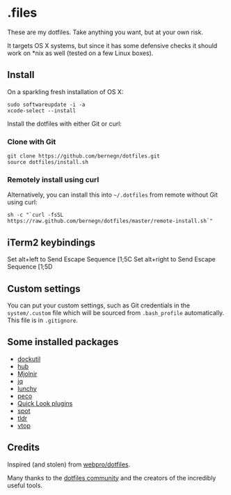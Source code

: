 # .files

These are my dotfiles. Take anything you want, but at your own risk.

It targets OS X systems, but since it has some defensive checks it should work on *nix as well (tested on a few Linux boxes).

## Install

On a sparkling fresh installation of OS X:

    sudo softwareupdate -i -a
    xcode-select --install

Install the dotfiles with either Git or curl:

### Clone with Git

    git clone https://github.com/bernegn/dotfiles.git
    source dotfiles/install.sh

### Remotely install using curl

Alternatively, you can install this into `~/.dotfiles` from remote without Git using curl:

    sh -c "`curl -fsSL https://raw.github.com/bernegn/dotfiles/master/remote-install.sh`"

## iTerm2 keybindings

Set alt+left to Send Escape Sequence [1;5C
Set alt+right to Send Escape Sequence [1;5D

## Custom settings

You can put your custom settings, such as Git credentials in the `system/.custom` file which will be sourced from `.bash_profile` automatically. This file is in `.gitignore`.

## Some installed packages

* [dockutil](https://github.com/kcrawford/dockutil)
* [hub](http://hub.github.com/)
* [Mjolnir](https://github.com/sdegutis/mjolnir)
* [jq](http://stedolan.github.io/jq/)
* [lunchy](https://github.com/eddiezane/lunchy)
* [peco](http://peco.github.io/)
* [Quick Look plugins](https://github.com/sindresorhus/quick-look-plugins)
* [spot](https://github.com/guille/spot)
* [tldr](https://github.com/tldr-pages/tldr)
* [vtop](https://github.com/MrRio/vtop)


## Credits

Inspired (and stolen) from [webpro/dotfiles](https://github.com/webpro/dotfiles).

Many thanks to the [dotfiles community](http://dotfiles.github.io/) and the creators of the incredibly useful tools.

